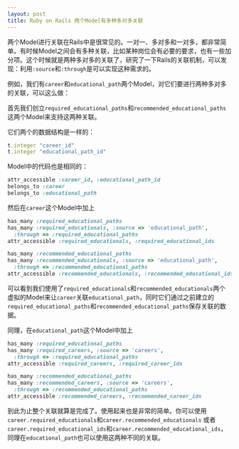 ```yaml
---
layout: post
title: Ruby on Rails 两个Model有多种多对多关联
---
```

两个Model进行关联在Rails中是很常见的。一对一、多对多和一对多，都非常简单。有时候Model之间会有多种关联，比如某种岗位会有必要的要求，也有一些加分项。这个时候就是两种多对多的关联了，研究了一下Rails的关联机制，可以发现：利用`:source`和`:through`是可以实现这种需求的。

例如，我们有`career`和`educational_path`两个Model，对它们要进行两种多对多的关联，可以这么做：

首先我们创立`required_educational_paths`和`recommended_educational_paths`这两个Model来支持这两种关联。

它们两个的数据结构是一样的：

```ruby
t.integer "career_id"
t.integer "educational_path_id"
```

Model中的代码也是相同的：

```ruby
attr_accessible :career_id, :educational_path_id
belongs_to :career
belongs_to :educational_path
```

然后在`career`这个Model中加上

```ruby
has_many :required_educational_paths
has_many :required_educationals, :source => 'educational_path', 
  :through => :required_educational_paths
attr_accessible :required_educationals, :required_educational_ids

has_many :recommended_educational_paths
has_many :recommended_educationals, :source => 'educational_path', 
  :through => :recommended_educational_paths
attr_accessible :recommended_educationals, :recommended_educational_ids
```

可以看到我们使用了`required_educationals`和`recommended_educationals`两个虚拟的Model来让`career`关联`educational_path`，同时它们通过之前建立的`required_educational_paths`和`recommended_educational_paths`保存关联的数据。

同理，在`educational_path`这个Model中加上

```ruby
has_many :required_educational_paths
has_many :required_careers, :source => 'careers', 
  :through => :required_educational_paths
attr_accessible :required_careers, :required_career_ids

has_many :recommended_educational_paths
has_many :recommended_careers, :source => 'careers', 
  :through => :recommended_educational_paths
attr_accessible :recommended_careers, :recommended_career_ids
```

到此为止整个关联就算是完成了。使用起来也是非常的简单。你可以使用`career.required_educationals`和`career.recommended_educationals` 或者 `career.required_educational_ids`和`career.recommended_educational_ids`，同理在`educational_path`也可以使用这两种不同的关联。